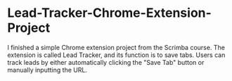 # Lead-Tracker-Chrome-Extension-Project
I finished a simple Chrome extension project from the Scrimba course. The extension is called Lead Tracker, and its function is to save tabs. Users can track leads by either automatically clicking the "Save Tab" button or manually inputting the URL.
